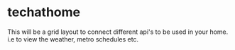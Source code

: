 # techathome
This will be a grid layout to connect different api's to be used in your home. i.e to view the weather, metro schedules etc. 
